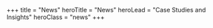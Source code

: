 +++
title = "News"
heroTitle = "News"
heroLead = "Case Studies and Insights"
heroClass = "news"
+++
